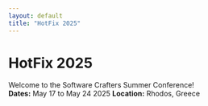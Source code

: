 ```yaml
---
layout: default
title: "HotFix 2025"
---
```

# HotFix 2025
Welcome to the Software Crafters Summer Conference!  
**Dates:** May 17 to May 24 2025
**Location:** Rhodos, Greece
